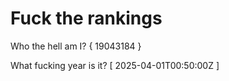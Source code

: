 # Fuck the rankings

Who the hell am I?
{ 19043184 }

What fucking year is it?
[ 2025-04-01T00:50:00Z ]
